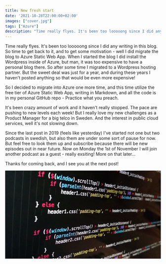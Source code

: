 ```yaml
---
title: New fresh start
date: '2021-10-28T22:00:00+02:00'
images: ["cover.jpg"]
tags: ["Azure"]
description: "Time really flyes. It's been too looooong since I did any writing in this blog. So time to get back to it, and to get some motivation..."
---
```

Time really flyes. It's been too looooong since I did any writing in this blog. So time to get back to it, and to get some motivation - well I did migrate the blog to Azure Static Web App. When I started the blog I did install the Wordpress inside of Azure, but man, it was too expensive to have a personal blog there. So after some time I migrated to a Wordpress hosting partner. But the sweet deal was just for a year, and during these years I haven't posted anything so that would be even more expensive!

So I decided to migrate into Azure one more time, and this time utilize the free tier of Azure Static Web App, writing in Markdown, and all the code is in my personal GitHub repo - Practice what you preach. 

It's been crazy amount of work and it haven't really stopped. The pace are pushing to new levels each week! But I really love my new challenges as a Product Manager for a big telco in Sweden. And the interest in public cloud services, well it's not slowing down. 

Since the last post in 2019 (feels like yesterday) I've started not one but two podcasts in swedish, but also them are under some sort of pause for now. But feel free to look them up and subscribe because there will be new episodes out in near future. Now on Monday the 1st of November I will join another podcast as a guest - really exsiting! More on that later...

Thanks for coming back, and I see you at the next post!

![](./coding.jpg)
